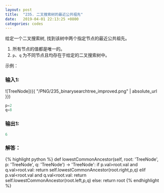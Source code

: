 ```yaml
---
layout: post
title:  "235. 二叉搜索树的最近公共祖先"
date:   2019-04-01 22:13:25 +0800
categories: codes
---
```


给定一个二叉搜索树, 找到该树中两个指定节点的最近公共祖先。
1. 所有节点的值都是唯一的。
2. `p`、`q` 为不同节点且均存在于给定的二叉搜索树中。

示例：  

### 输入1:   
![TreeNode]({{ "/PNG/235_binarysearchtree_improved.png" | absolute_url }})
```Python
p=2
q=8
```

### 输出1:  
```Python
6
```

### 解答：  

{% highlight python %}
def lowestCommonAncestor(self, root: 'TreeNode', p: 'TreeNode', q: 'TreeNode') -> 'TreeNode':
    if p.val>root.val and q.val>root.val:
        return self.lowestCommonAncestor(root.right,p,q)
    elif p.val<root.val and q.val<root.val:
        return self.lowestCommonAncestor(root.left,p,q)
    else:
        return root
{% endhighlight %}
